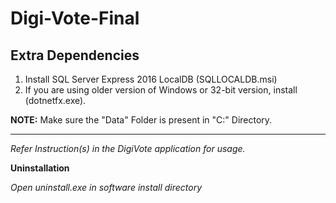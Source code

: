 # Digi-Vote-Final

## Extra Dependencies
 
 1. Install SQL Server Express 2016 LocalDB (SQLLOCALDB.msi)
 2. If you are using older version of Windows or 32-bit version, install (dotnetfx.exe).

**NOTE:** Make sure the "Data" Folder is present in "C:\" Directory.

____

 _Refer Instruction(s) in the DigiVote application for usage._

**Uninstallation**

 _Open uninstall.exe in software install directory_

